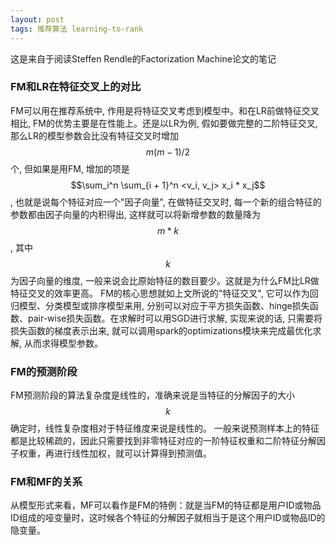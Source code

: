 ```yaml
---
layout: post
tags: 推荐算法 learning-to-rank
---
```


这是来自于阅读Steffen Rendle的Factorization Machine论文的笔记

### FM和LR在特征交叉上的对比
FM可以用在推荐系统中, 作用是将特征交叉考虑到模型中。和在LR前做特征交叉相比, FM的优势主要是在性能上。还是以LR为例, 假如要做完整的二阶特征交叉, 那么LR的模型参数会比没有特征交叉时增加$$m(m-1)/2$$个, 但如果是用FM, 增加的项是$$\sum_i^n \sum_{i + 1}^n <v_i, v_j> x_i * x_j$$, 也就是说每个特征对应一个"因子向量", 在做特征交叉时, 每一个新的组合特征的参数都由因子向量的内积得出, 这样就可以将新增参数的数量降为$$m*k$$, 其中$$k$$为因子向量的维度, 一般来说会比原始特征的数目要少。这就是为什么FM比LR做特征交叉的效率更高。
FM的核心思想就如上文所说的"特征交叉", 它可以作为回归模型、分类模型或排序模型来用, 分别可以对应于平方损失函数、hinge损失函数、pair-wise损失函数。在求解时可以用SGD进行求解, 实现来说的话, 只需要将损失函数的梯度表示出来, 就可以调用spark的optimizations模块来完成最优化求解, 从而求得模型参数。

### FM的预测阶段
FM预测阶段的算法复杂度是线性的，准确来说是当特征的分解因子的大小$$k$$确定时，线性复杂度相对于特征维度来说是线性的。
一般来说预测样本上的特征都是比较稀疏的，因此只需要找到非零特征对应的一阶特征权重和二阶特征分解因子权重，再进行线性加权，就可以计算得到预测值。

### FM和MF的关系
从模型形式来看，MF可以看作是FM的特例：就是当FM的特征都是用户ID或物品ID组成的哑变量时，这时候各个特征的分解因子就相当于是这个用户ID或物品ID的隐变量。


